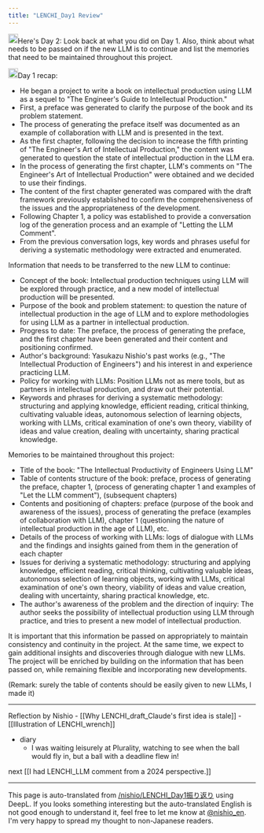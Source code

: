 ```yaml
---
title: "LENCHI_Day1 Review"
---
```


<img src='https://scrapbox.io/api/pages/nishio-en/nishio/icon' alt='nishio.icon' height="19.5"/>Here's Day 2: Look back at what you did on Day 1. Also, think about what needs to be passed on if the new LLM is to continue and list the memories that need to be maintained throughout this project.

<img src='https://scrapbox.io/api/pages/nishio-en/claude/icon' alt='claude.icon' height="19.5"/>Day 1 recap:
- He began a project to write a book on intellectual production using LLM as a sequel to "The Engineer's Guide to Intellectual Production."
- First, a preface was generated to clarify the purpose of the book and its problem statement.
- The process of generating the preface itself was documented as an example of collaboration with LLM and is presented in the text.
- As the first chapter, following the decision to increase the fifth printing of "The Engineer's Art of Intellectual Production," the content was generated to question the state of intellectual production in the LLM era.
- In the process of generating the first chapter, LLM's comments on "The Engineer's Art of Intellectual Production" were obtained and we decided to use their findings.
- The content of the first chapter generated was compared with the draft framework previously established to confirm the comprehensiveness of the issues and the appropriateness of the development.
- Following Chapter 1, a policy was established to provide a conversation log of the generation process and an example of "Letting the LLM Comment".
- From the previous conversation logs, key words and phrases useful for deriving a systematic methodology were extracted and enumerated.

Information that needs to be transferred to the new LLM to continue:
- Concept of the book: Intellectual production techniques using LLM will be explored through practice, and a new model of intellectual production will be presented.
- Purpose of the book and problem statement: to question the nature of intellectual production in the age of LLM and to explore methodologies for using LLM as a partner in intellectual production.
- Progress to date: The preface, the process of generating the preface, and the first chapter have been generated and their content and positioning confirmed.
- Author's background: Yasukazu Nishio's past works (e.g., "The Intellectual Production of Engineers") and his interest in and experience practicing LLM.
- Policy for working with LLMs: Position LLMs not as mere tools, but as partners in intellectual production, and draw out their potential.
- Keywords and phrases for deriving a systematic methodology: structuring and applying knowledge, efficient reading, critical thinking, cultivating valuable ideas, autonomous selection of learning objects, working with LLMs, critical examination of one's own theory, viability of ideas and value creation, dealing with uncertainty, sharing practical knowledge.

Memories to be maintained throughout this project:
- Title of the book: "The Intellectual Productivity of Engineers Using LLM"
- Table of contents structure of the book: preface, process of generating the preface, chapter 1, (process of generating chapter 1 and examples of "Let the LLM comment"), (subsequent chapters)
- Contents and positioning of chapters: preface (purpose of the book and awareness of the issues), process of generating the preface (examples of collaboration with LLM), chapter 1 (questioning the nature of intellectual production in the age of LLM), etc.
- Details of the process of working with LLMs: logs of dialogue with LLMs and the findings and insights gained from them in the generation of each chapter
- Issues for deriving a systematic methodology: structuring and applying knowledge, efficient reading, critical thinking, cultivating valuable ideas, autonomous selection of learning objects, working with LLMs, critical examination of one's own theory, viability of ideas and value creation, dealing with uncertainty, sharing practical knowledge, etc.
- The author's awareness of the problem and the direction of inquiry: The author seeks the possibility of intellectual production using LLM through practice, and tries to present a new model of intellectual production.

It is important that this information be passed on appropriately to maintain consistency and continuity in the project. At the same time, we expect to gain additional insights and discoveries through dialogue with new LLMs. The project will be enriched by building on the information that has been passed on, while remaining flexible and incorporating new developments.

(Remark: surely the table of contents should be easily given to new LLMs, I made it)

---

Reflection by Nishio
    - [[Why LENCHI_draft_Claude's first idea is stale]]
    - [[Illustration of LENCHI_wrench]]
- diary
    - I was waiting leisurely at Plurality, watching to see when the ball would fly in, but a ball with a deadline flew in!

next  [[I had LENCHI_LLM comment from a 2024 perspective.]]

---
This page is auto-translated from [/nishio/LENCHI_Day1振り返り](https://scrapbox.io/nishio/LENCHI_Day1振り返り) using DeepL. If you looks something interesting but the auto-translated English is not good enough to understand it, feel free to let me know at [@nishio_en](https://twitter.com/nishio_en). I'm very happy to spread my thought to non-Japanese readers.